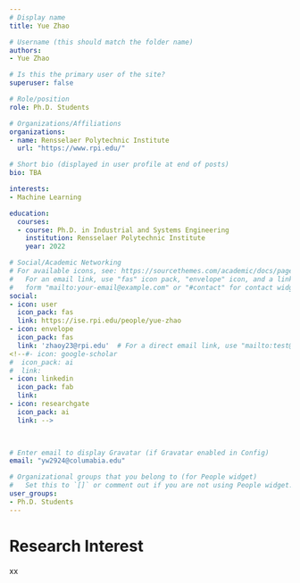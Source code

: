 ```yaml
---
# Display name
title: Yue Zhao

# Username (this should match the folder name)
authors:
- Yue Zhao

# Is this the primary user of the site?
superuser: false

# Role/position
role: Ph.D. Students 

# Organizations/Affiliations
organizations:
- name: Rensselaer Polytechnic Institute
  url: "https://www.rpi.edu/"

# Short bio (displayed in user profile at end of posts)
bio: TBA

interests:
- Machine Learning

education:
  courses:
  - course: Ph.D. in Industrial and Systems Engineering
    institution: Rensselaer Polytechnic Institute
    year: 2022

# Social/Academic Networking
# For available icons, see: https://sourcethemes.com/academic/docs/page-builder/#icons
#   For an email link, use "fas" icon pack, "envelope" icon, and a link in the
#   form "mailto:your-email@example.com" or "#contact" for contact widget.
social:
- icon: user
  icon_pack: fas
  link: https://ise.rpi.edu/people/yue-zhao
- icon: envelope
  icon_pack: fas
  link: 'zhaoy23@rpi.edu'  # For a direct email link, use "mailto:test@example.org".
<!--#- icon: google-scholar
#  icon_pack: ai
#  link: 
- icon: linkedin
  icon_pack: fab
  link: 
- icon: researchgate
  icon_pack: ai
  link: -->
 


# Enter email to display Gravatar (if Gravatar enabled in Config)
email: "yw2924@columabia.edu"

# Organizational groups that you belong to (for People widget)
#   Set this to `[]` or comment out if you are not using People widget.
user_groups:
- Ph.D. Students
---
```

# Research Interest
xx

